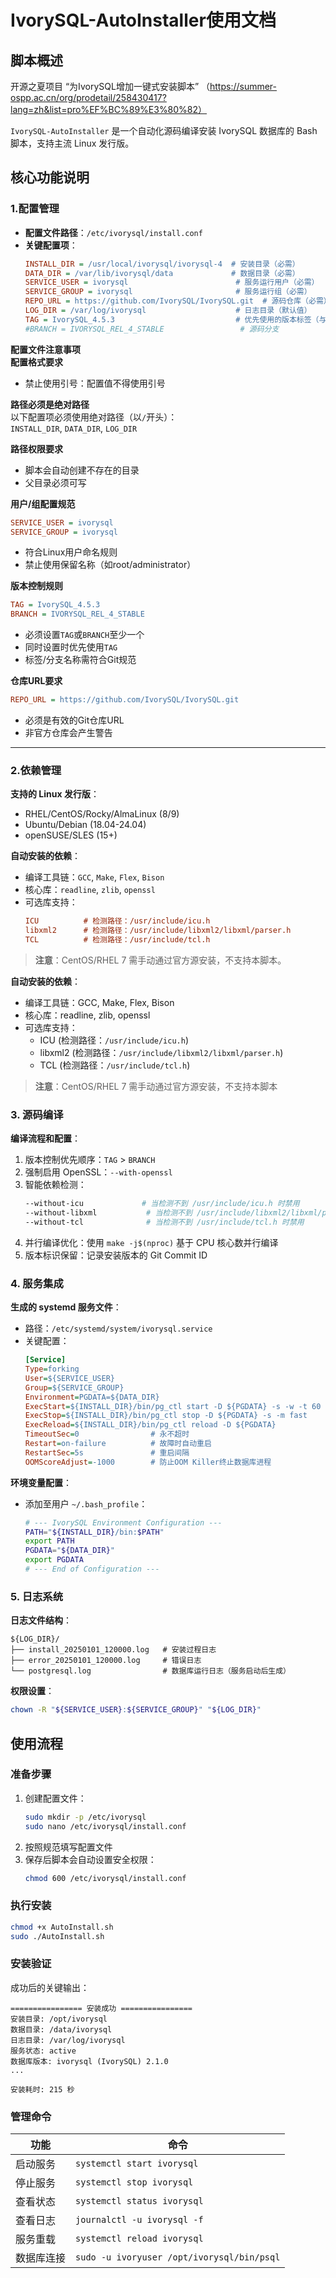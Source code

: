 
# IvorySQL-AutoInstaller使用文档

## 脚本概述
开源之夏项目 “为IvorySQL增加一键式安装脚本” （https://summer-ospp.ac.cn/org/prodetail/258430417?lang=zh&list=pro%EF%BC%89%E3%80%82）

`IvorySQL-AutoInstaller` 是一个自动化源码编译安装 IvorySQL 数据库的 Bash 脚本，支持主流 Linux 发行版。
## 核心功能说明

### 1.配置管理  
- **配置文件路径**：`/etc/ivorysql/install.conf`  
- **关键配置项**：  
  ```ini
  INSTALL_DIR = /usr/local/ivorysql/ivorysql-4  # 安装目录（必需）
  DATA_DIR = /var/lib/ivorysql/data             # 数据目录（必需）
  SERVICE_USER = ivorysql                        # 服务运行用户（必需）
  SERVICE_GROUP = ivorysql                       # 服务运行组（必需）
  REPO_URL = https://github.com/IvorySQL/IvorySQL.git  # 源码仓库（必需）
  LOG_DIR = /var/log/ivorysql                    # 日志目录（默认值）
  TAG = IvorySQL_4.5.3                           # 优先使用的版本标签（与分支二选一）
  #BRANCH = IVORYSQL_REL_4_STABLE                 # 源码分支
  ```

 **配置文件注意事项**  
  **配置格式要求**  
  - 禁止使用引号：配置值不得使用引号 

  **路径必须是绝对路径**  
  以下配置项必须使用绝对路径（以`/`开头）：  
  `INSTALL_DIR`, `DATA_DIR`, `LOG_DIR`  

  **路径权限要求**  
  - 脚本会自动创建不存在的目录  
  - 父目录必须可写   

  **用户/组配置规范**  
  ```ini
  SERVICE_USER = ivorysql
  SERVICE_GROUP = ivorysql
  ```
  - 符合Linux用户命名规则  
  - 禁止使用保留名称（如root/administrator）  

  **版本控制规则**  
  ```ini
  TAG = IvorySQL_4.5.3
  BRANCH = IVORYSQL_REL_4_STABLE
  ```
  - 必须设置`TAG`或`BRANCH`至少一个  
  - 同时设置时优先使用`TAG`  
  - 标签/分支名称需符合Git规范  

  **仓库URL要求**  
  ```ini
  REPO_URL = https://github.com/IvorySQL/IvorySQL.git
  ```
  - 必须是有效的Git仓库URL  
  - 非官方仓库会产生警告  

---

### 2.依赖管理  
**支持的 Linux 发行版**：  
- RHEL/CentOS/Rocky/AlmaLinux (8/9)  
- Ubuntu/Debian (18.04-24.04)  
- openSUSE/SLES (15+)  

**自动安装的依赖**：  
- 编译工具链：`GCC`, `Make`, `Flex`, `Bison`  
- 核心库：`readline`, `zlib`, `openssl`  
- 可选库支持：  
  ```ini
  ICU          # 检测路径：/usr/include/icu.h  
  libxml2      # 检测路径：/usr/include/libxml2/libxml/parser.h  
  TCL          # 检测路径：/usr/include/tcl.h  
  ```

> **注意**：CentOS/RHEL 7 需手动通过官方源安装，不支持本脚本。


**自动安装的依赖**：
- 编译工具链：GCC, Make, Flex, Bison
- 核心库：readline, zlib, openssl
- 可选库支持：
  - ICU (检测路径：`/usr/include/icu.h`)
  - libxml2 (检测路径：`/usr/include/libxml2/libxml/parser.h`)
  - TCL (检测路径：`/usr/include/tcl.h`)

> **注意**：CentOS/RHEL 7 需手动通过官方源安装，不支持本脚本

### 3. 源码编译
**编译流程和配置**：
1. 版本控制优先顺序：`TAG` > `BRANCH`
2. 强制启用 OpenSSL：`--with-openssl`
3. 智能依赖检测：
   ```bash
   --without-icu             # 当检测不到 /usr/include/icu.h 时禁用
   --without-libxml           # 当检测不到 /usr/include/libxml2/libxml/parser.h 时禁用
   --without-tcl              # 当检测不到 /usr/include/tcl.h 时禁用
   
4. 并行编译优化：使用 `make -j$(nproc)` 基于 CPU 核心数并行编译
5. 版本标识保留：记录安装版本的 Git Commit ID

### 4. 服务集成
**生成的 systemd 服务文件**：
- 路径：`/etc/systemd/system/ivorysql.service`
- 关键配置：
  ```ini
  [Service]
  Type=forking
  User=${SERVICE_USER}
  Group=${SERVICE_GROUP}
  Environment=PGDATA=${DATA_DIR}
  ExecStart=${INSTALL_DIR}/bin/pg_ctl start -D ${PGDATA} -s -w -t 60
  ExecStop=${INSTALL_DIR}/bin/pg_ctl stop -D ${PGDATA} -s -m fast
  ExecReload=${INSTALL_DIR}/bin/pg_ctl reload -D ${PGDATA}
  TimeoutSec=0                # 永不超时
  Restart=on-failure          # 故障时自动重启
  RestartSec=5s               # 重启间隔
  OOMScoreAdjust=-1000        # 防止OOM Killer终止数据库进程
  ```

**环境变量配置**：
- 添加至用户 `~/.bash_profile`：
  ```bash
  # --- IvorySQL Environment Configuration ---
  PATH="${INSTALL_DIR}/bin:$PATH"
  export PATH
  PGDATA="${DATA_DIR}"
  export PGDATA
  # --- End of Configuration ---
  ```

### 5. 日志系统
**日志文件结构**：
```
${LOG_DIR}/
├── install_20250101_120000.log   # 安装过程日志
├── error_20250101_120000.log     # 错误日志
└── postgresql.log                # 数据库运行日志（服务启动后生成）
```

**权限设置**：
```bash
chown -R "${SERVICE_USER}:${SERVICE_GROUP}" "${LOG_DIR}"
```

## 使用流程

### 准备步骤
1. 创建配置文件：
   ```bash
   sudo mkdir -p /etc/ivorysql
   sudo nano /etc/ivorysql/install.conf
   ```
2. 按照规范填写配置文件
3. 保存后脚本会自动设置安全权限：
   ```bash
   chmod 600 /etc/ivorysql/install.conf
   ```

### 执行安装
```bash
chmod +x AutoInstall.sh
sudo ./AutoInstall.sh
```

### 安装验证
成功后的关键输出：
```text
================ 安装成功 ================
安装目录: /opt/ivorysql
数据目录: /data/ivorysql
日志目录: /var/log/ivorysql
服务状态: active
数据库版本: ivorysql (IvorySQL) 2.1.0
...

安装耗时: 215 秒
```

### 管理命令
| 功能 | 命令 |
|------|------|
| 启动服务 | `systemctl start ivorysql` |
| 停止服务 | `systemctl stop ivorysql` |
| 查看状态 | `systemctl status ivorysql` |
| 查看日志 | `journalctl -u ivorysql -f` |
| 服务重载 | `systemctl reload ivorysql` |
| 数据库连接 | `sudo -u ivoryuser /opt/ivorysql/bin/psql` |

